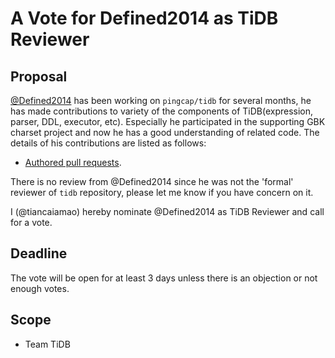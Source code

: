 # A Vote for Defined2014 as TiDB Reviewer

## Proposal

[@Defined2014](https://github.com/Defined2014) has been working on `pingcap/tidb` for several months, he has made contributions to variety of the components of TiDB(expression, parser, DDL, executor, etc). Especially he participated in the supporting GBK charset project and now he has a good understanding of related code. The details of his contributions are listed as follows:

* [Authored pull requests](https://github.com/pingcap/tidb/commits?author=Defined2014).

There is no review from @Defined2014 since he was not the 'formal' reviewer of `tidb` repository, please let me know if you have concern on it.

I (@tiancaiamao) hereby nominate @Defined2014 as TiDB Reviewer and call for a vote.

## Deadline

The vote will be open for at least 3 days unless there is an objection or not enough votes.

## Scope

* Team TiDB
